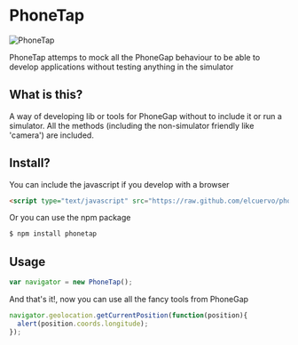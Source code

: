 # PhoneTap

![PhoneTap](http://forevernokia.com/wp-content/uploads/2010/12/phone-tap.jpg)

PhoneTap attemps to mock all the PhoneGap behaviour to be able to develop
applications without testing anything in the simulator

## What is this?

A way of developing lib or tools for PhoneGap without to include it or run a simulator.
All the methods (including the non-simulator friendly like 'camera') are included.

## Install?

You can include the javascript if you develop with a browser

```html
<script type="text/javascript" src="https://raw.github.com/elcuervo/phonetap/master/lib/phonetap.js"></script>
```

Or you can use the npm package

```bash
$ npm install phonetap
```

## Usage

```javascript
var navigator = new PhoneTap();
```

And that's it!, now you can use all the fancy tools from PhoneGap

```javascript
navigator.geolocation.getCurrentPosition(function(position){
  alert(position.coords.longitude);
});
```
